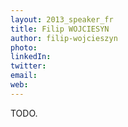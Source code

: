 ```yaml
---
layout: 2013_speaker_fr
title: Filip WOJCIESYN
author: filip-wojcieszyn
photo: 
linkedIn: 
twitter: 
email: 
web: 
---
```


TODO.